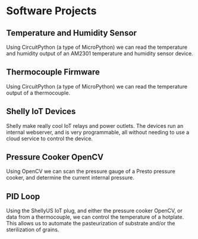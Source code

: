 # Software Projects

## Temperature and Humidity Sensor
Using CircuitPython (a type of MicroPython) we can read the temperature and humidity output of an AM2301 temperature and humidity sensor device.


## Thermocouple Firmware
Using CircuitPython (a type of MicroPython) we can read the temperature output of a thermocouple.

## Shelly IoT Devices
Shelly make really cool IoT relays and power outlets. The devices run an internal webserver, and is very programmable, all without needing to use a cloud service to control the device.

## Pressure Cooker OpenCV
Using OpenCV we can scan the pressure gauge of a Presto pressure cooker, and determine the current internal pressure.

## PID Loop
Using the ShellyUS IoT plug, and either the pressure cooker OpenCV, or data from a thermocouple, we can control the temperature of a hotplate. This allows us to automate the pasteurization of substrate and/or the sterilization of grains.